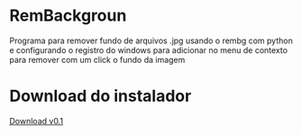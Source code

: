 # RemBackgroun

Programa para remover fundo de arquivos .jpg usando o rembg com python
e configurando o registro do windows para adicionar no menu de contexto para remover com um click o fundo da imagem

<h1>Download do instalador</h1>
<a href="https://drive.google.com/file/d/1Da5NUXXj6sM4tR76cOAGj0wpge2yxjkw/view?usp=sharing">Download v0.1</a>
